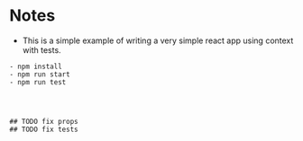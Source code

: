 # Notes

- This is a simple example of writing a very simple react app using context with tests.

```
- npm install
- npm run start
- npm run test




## TODO fix props
## TODO fix tests
